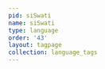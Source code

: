 ```yaml
---
pid: siSwati
name: siSwati
type: language
order: '43'
layout: tagpage
collection: language_tags
---
```


